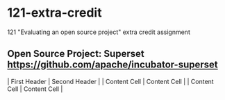 # 121-extra-credit
121 "Evaluating an open source project" extra credit assignment

## Open Source Project: Superset https://github.com/apache/incubator-superset

| First Header  | Second Header |
| Content Cell  | Content Cell  |
| Content Cell  | Content Cell  |
